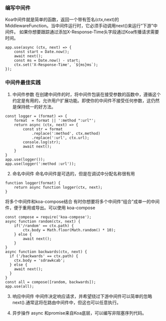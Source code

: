 ### 编写中间件
Koa中间件就是简单的函数，返回一个带有签名(ctx,next)的MiddlewareFunction。当中间件运行时，它必须手动调用next()来运行“下游”中间件。
如果你想要跟踪通过添加X-Response-Time头字段通过Koa传播请求需要时间。
```
app.use(async (ctx, next) => {
    const start = Date.now();
    await next();
    const ms = Date.now() - start;
    ctx.set('X-Response-Time', `${ms}ms`);
});
```

### 中间件最佳实践
1. 中间件参数
在创建中间件的时，将中间件包装在接受参数的函数中，遵循这个约定是有用的，允许用户扩展功能。即使你的中间件不接受任何参数，这仍然是保持统一的好方法。

```
const logger = (format) => {
    format  = format || ':method ":url"';
    return async (ctx, next) => {
        const str = format
            .replace(':method', ctx.method)
            .replace(':url', ctx.url);
        console.log(str);
        await next();
    }
}
app.use(logger());
app.use(logger(':method :url'));
```

2. 命名中间件
命名中间件是可选的，但是在调试中分配名称很有用
```
function logger(format) {
    return async function logger(ctx, next);
}
```

将多个中间件和koa-compose结合
有时你想要将多个中间件“组合”成单一的中间件，便于重用或导出。可以使用 koa-compose
```
const compose = require('koa-compose');
async function random(ctx, next) {
    if('/random' == ctx.path) {
        ctx.body = Math.floor(Math.random() * 10);
    } else {
        await next();
    }
}
async function backwards(ctx, next) {
  if ('/backwards' == ctx.path) {
    ctx.body = 'sdrawkcab';
  } else {
    await next();
  }
}
const all = compose([random, backwards]);
app.use(all);
```

3. 响应中间件
中间件决定响应请求，并希望绕过下游中间件可以简单的忽略next().通常这将在路由中间件中，但这也可以任意执行。

4. 异步操作
async 和promise来自Koa底层，可以编写非阻塞序列代码。